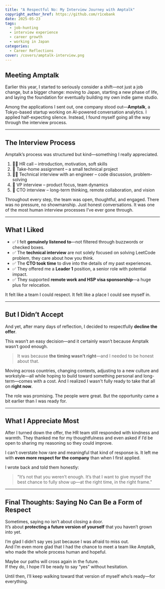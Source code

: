 ```yaml
---
title: "A Respectful No: My Interview Journey with Amptalk"
copyright_author_href: https://github.com/r1cebank
date: 2025-05-23
tags:
  - job-hunting
  - interview experience
  - career growth
  - working in Japan
categories:
  - Career Reflections
cover: /covers/amptalk-interview.png
---
```


## Meeting Amptalk

Earlier this year, I started to seriously consider a shift—not just a job change, but a bigger change: moving to Japan, starting a new phase of life, and laying the foundation for eventually building my own indie game studio.

Among the applications I sent out, one company stood out—**Amptalk**, a Tokyo-based startup working on AI-powered conversation analytics. I applied half-expecting silence. Instead, I found myself going all the way through the interview process.

---

## The Interview Process

Amptalk’s process was structured but kind—something I really appreciated.

1. 🧑‍💼 HR call – introduction, motivation, soft skills
2. 📄 Take-home assignment – a small technical project
3. 👨‍💻 Technical interview with an engineer – code discussion, problem-solving
4. 🎯 VP interview – product focus, team dynamics
5. 🧠 CTO interview – long-term thinking, remote collaboration, and vision

Throughout every step, the team was open, thoughtful, and engaged. There was no pressure, no showmanship. Just honest conversations. It was one of the most human interview processes I’ve ever gone through.

---

## What I Liked

- ✅ I felt **genuinely listened to**—not filtered through buzzwords or checked boxes.
- ✅ The **technical interview** are not solely focused on solving LeetCode problem, they care about how you think.
- ✅ The **CTO took time** to dive into the details of my past experiences.
- ✅ They offered me a **Leader 1** position, a senior role with potential impact.
- ✅ They supported **remote work and HSP visa sponsorship**—a huge plus for relocation.

It felt like a team I could respect. It felt like a place I could see myself in.

---

## But I Didn’t Accept

And yet, after many days of reflection, I decided to respectfully **decline the offer**.

This wasn’t an easy decision—and it certainly wasn’t because Amptalk wasn’t good enough.

> It was because **the timing wasn’t right**—and I needed to be honest about that.

Moving across countries, changing contexts, adjusting to a new culture and workstyle—all while hoping to build toward something personal and long-term—comes with a cost. And I realized I wasn't fully ready to take that all on **right now**.

The role was promising. The people were great. But the opportunity came a bit earlier than I was ready for.

---

## What I Appreciate Most

After I turned down the offer, the HR team still responded with kindness and warmth. They thanked me for my thoughtfulness and even asked if I’d be open to sharing my reasoning so they could improve.

I can’t overstate how rare and meaningful that kind of response is. It left me with **even more respect for the company** than when I first applied.

I wrote back and told them honestly:

> "It’s not that you weren’t enough. It’s that I want to give myself the best chance to fully show up—at the right time, in the right frame."

---

## Final Thoughts: Saying No Can Be a Form of Respect

Sometimes, saying no isn’t about closing a door.  
It’s about **protecting a future version of yourself** that you haven’t grown into yet.

I’m glad I didn’t say yes just because I was afraid to miss out.  
And I’m even more glad that I had the chance to meet a team like Amptalk, who made the whole process human and hopeful.

Maybe our paths will cross again in the future.  
If they do, I hope I’ll be ready to say “yes” without hesitation.

Until then, I’ll keep walking toward that version of myself who’s ready—for everything.
